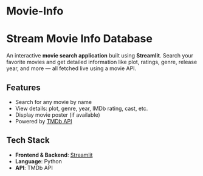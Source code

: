 # Movie-Info
# Stream Movie Info Database

An interactive **movie search application** built using **Streamlit**. Search your favorite movies and get detailed information like plot, ratings, genre, release year, and more — all fetched live using a movie API.

## Features

- Search for any movie by name
- View details: plot, genre, year, IMDb rating, cast, etc.
- Display movie poster (if available)
- Powered by [TMDb API](https://www.themoviedb.org/)

## Tech Stack

- **Frontend & Backend**: [Streamlit](https://streamlit.io/)
- **Language**: Python
- **API**: TMDb API
